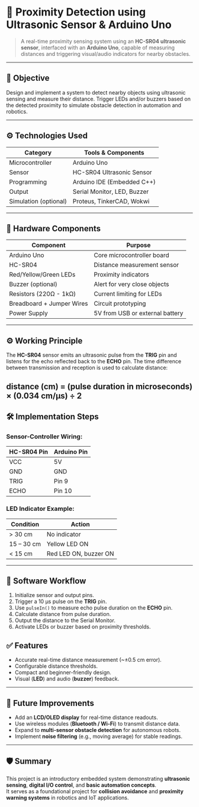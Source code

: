 # 📏 Proximity Detection using Ultrasonic Sensor & Arduino Uno

> A real-time proximity sensing system using an **HC-SR04 ultrasonic sensor**, interfaced with an **Arduino Uno**, capable of measuring distances and triggering visual/audio indicators for nearby obstacles.

---

## 🎯 Objective

Design and implement a system to detect nearby objects using ultrasonic sensing and measure their distance. Trigger LEDs and/or buzzers based on the detected proximity to simulate obstacle detection in automation and robotics.

---

## ⚙️ Technologies Used

| Category               | Tools & Components               |
|------------------------|----------------------------------|
| Microcontroller         | Arduino Uno                      |
| Sensor                  | HC-SR04 Ultrasonic Sensor        |
| Programming             | Arduino IDE (Embedded C++)       |
| Output                  | Serial Monitor, LED, Buzzer      |
| Simulation (optional)   | Proteus, TinkerCAD, Wokwi        |

---

## 🔩 Hardware Components

| Component               | Purpose                             |
|-------------------------|-------------------------------------|
| Arduino Uno              | Core microcontroller board         |
| HC-SR04                  | Distance measurement sensor       |
| Red/Yellow/Green LEDs    | Proximity indicators               |
| Buzzer (optional)        | Alert for very close objects       |
| Resistors (220Ω - 1kΩ)   | Current limiting for LEDs          |
| Breadboard + Jumper Wires| Circuit prototyping               |
| Power Supply             | 5V from USB or external battery   |

---

## ⚙️ Working Principle

The **HC-SR04** sensor emits an ultrasonic pulse from the **TRIG** pin and listens for the echo reflected back to the **ECHO** pin. The time difference between transmission and reception is used to calculate distance:

distance (cm) = (pulse duration in microseconds) × (0.034 cm/µs) ÷ 2
---

## 🛠️ Implementation Steps

### Sensor-Controller Wiring:
| HC-SR04 Pin | Arduino Pin |
|-------------|-------------|
| VCC         | 5V          |
| GND         | GND         |
| TRIG        | Pin 9       |
| ECHO        | Pin 10      |

### LED Indicator Example:
| Condition           | Action               |
|---------------------|----------------------|
| > 30 cm             | No indicator         |
| 15 – 30 cm          | Yellow LED ON        |
| < 15 cm             | Red LED ON, buzzer ON|

---

## 🔬 Software Workflow

1. Initialize sensor and output pins.
2. Trigger a 10 µs pulse on the **TRIG** pin.
3. Use `pulseIn()` to measure echo pulse duration on the **ECHO** pin.
4. Calculate distance from pulse duration.
5. Output the distance to the Serial Monitor.
6. Activate LEDs or buzzer based on proximity thresholds.

## ✅ Features

- Accurate real-time distance measurement (~±0.5 cm error).
- Configurable distance thresholds.
- Compact and beginner-friendly design.
- Visual (**LED**) and audio (**buzzer**) feedback.

---

## 🔧 Future Improvements

- Add an **LCD/OLED display** for real-time distance readouts.
- Use wireless modules (**Bluetooth / Wi-Fi**) to transmit distance data.
- Expand to **multi-sensor obstacle detection** for autonomous robots.
- Implement **noise filtering** (e.g., moving average) for stable readings.

---

## 🛡️ Summary

This project is an introductory embedded system demonstrating **ultrasonic sensing**, **digital I/O control**, and **basic automation concepts**.  
It serves as a foundational project for **collision avoidance** and **proximity warning systems** in robotics and IoT applications.
